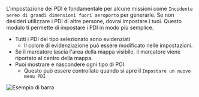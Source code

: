 L'impostazione dei PDI è fondamentale per alcune missioni come `Incidente aereo di grandi dimensioni fuori aeroporto` per generarle. Se non desideri utilizzare i PDI di altre persone, dovrai impostare i tuoi. Questo modulo ti permette di impostare i PDI in modo più semplice.

* Tutti i PDI del tipo selezionato sono evidenziati
  * Il colore di evidenziazione può essere modificato nelle impostazioni.
* Se il marcatore lascia l'area della mappa visibile, il marcatore viene riportato al centro della mappa.
* Puoi mostrare e nascondere ogni tipo di POI
  * Questo può essere controllato quando si apre il `Impostare un nuovo menu PDI`
 
 
 ![Esempio di barra](./POI.png)